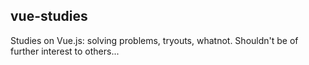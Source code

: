 ## vue-studies
Studies on Vue.js: solving problems, tryouts, whatnot. Shouldn't be of further interest to others...
